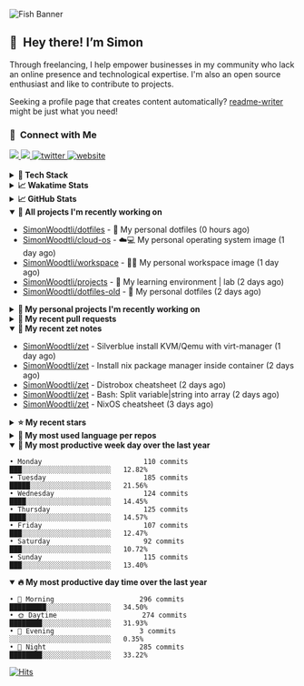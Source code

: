 ![Fish Banner](assets/fish.webp)

## 👋 &nbsp;Hey there! I’m Simon

Through freelancing, I help empower businesses in my community who lack
an online presence and technological expertise. I'm also an open source
enthusiast and like to contribute to projects.

Seeking a profile page that creates content automatically?
[readme-writer] might be just what you need!

### 🤝 &nbsp;Connect with Me

<div align="left">
<a href="https://linkedin.com/in/simonwoodtli" target="_blank">
<img src="https://img.shields.io/badge/linkedin-1E77B5?style=for-the-badge&logo=linkedin&logoColor=white alt=linkedin" />
</a>
<a href="https://github.com/simonwoodtli" target="_blank">
<img src="https://img.shields.io/badge/github-24292E?style=for-the-badge&logo=github&logoColor=white alt=github" />
</a>
<a href="https://twitter.com/simonwoodtlidev" target="_blank">
<img src="https://img.shields.io/badge/twitter-26a7de?style=for-the-badge&logo=twitter&logoColor=white" alt="twitter"/>
</a>
<a href="https://simonwoodtli.com" target="_blank">
<img src="https://img.shields.io/badge/website-E2925F?style=for-the-badge&logo=google-chrome&logoColor=white" alt="website"/>
</a>
</div>
<br/>


<details>
  <summary><b>🧰 Tech Stack</b></summary>
  <div align="center">

  ![JavaScript](https://img.shields.io/badge/-JavaScript-333333?style=flat&logo=javascript)&nbsp;
  ![HTML](https://img.shields.io/badge/-HTML-333333?style=flat&logo=HTML5)&nbsp;
  ![CSS](https://img.shields.io/badge/-CSS-333333?style=flat&logo=CSS3&logoColor=1572B6)&nbsp;
  ![Shell](https://img.shields.io/badge/-Bash-333333?style=flat&logo=shell)&nbsp;
  ![Python](https://img.shields.io/badge/-Python-333333?style=flat&logo=python)&nbsp;
  ![Go](https://img.shields.io/badge/-Go-333333?style=flat&logo=go)&nbsp;
  ![PostgreSQL](https://img.shields.io/badge/-PostgreSQL-333333?style=flat&logo=postgresql)&nbsp;
  ![MongoDB](https://img.shields.io/badge/-MongoDB-333333?style=flat&logo=mongodb)
  ![Node.js](https://img.shields.io/badge/-Node.js-333333?style=flat&logo=node.js)&nbsp;
  ![Bootstrap](https://img.shields.io/badge/-Bootstrap-333333?style=flat&logo=bootstrap&logoColor=563D7C)&nbsp;
  ![Git](https://img.shields.io/badge/-Git-333333?style=flat&logo=git)&nbsp;
  ![GitHub Actions](https://img.shields.io/badge/-GitHub%20Actions-333333?style=flat&logo=github)&nbsp;
  ![Docker](https://img.shields.io/badge/-Docker-333333?style=flat&logo=docker)&nbsp;
  ![Markdown](https://img.shields.io/badge/-Markdown-333333?style=flat&logo=markdown)&nbsp;
  ![Vim](https://img.shields.io/badge/-Vim-333333?style=flat&logo=vim)&nbsp;
  ![Linux](https://img.shields.io/badge/-Linux-333333?style=flat&logo=linux)&nbsp;
  </div>
</details>

<details>
  <summary><b>📈 Wakatime Stats</b></summary>
  <p align="center"><a href="https://wakatime.com/@SimonWoodtli">
  <img align="center" width="400" height="300" src="https://wakatime.com/share/@SimonWoodtli/7761bcef-e104-47d9-912a-dfd6bf08868b.svg" />
  </a>
  <a href="https://wakatime.com/@SimonWoodtli">
  <img align="center" width="400" height="300" src="https://wakatime.com/share/@SimonWoodtli/341953df-6a40-47b7-8220-ace4eabe0a17.svg" />
  </a></p>

  <h4><b>💬 I've been working with the following languages over the last 7 days</b></h4>

```
• Markdown                       15 hrs 28 mins                 ████████████████░░░░░░░░░   65.54%
• sh                             4 hrs 56 mins                  █████░░░░░░░░░░░░░░░░░░░░   20.95%
• YAML                           59 mins                        █░░░░░░░░░░░░░░░░░░░░░░░░   4.2%
• Bash                           49 mins                        █░░░░░░░░░░░░░░░░░░░░░░░░   3.49%
• Other                          38 mins                        █░░░░░░░░░░░░░░░░░░░░░░░░   2.75%
• gitconfig                      19 mins                        ░░░░░░░░░░░░░░░░░░░░░░░░░   1.37%
• Smarty                         16 mins                        ░░░░░░░░░░░░░░░░░░░░░░░░░   1.14%
• Text                           6 mins                         ░░░░░░░░░░░░░░░░░░░░░░░░░   0.42%
• JSON                           1 min                          ░░░░░░░░░░░░░░░░░░░░░░░░░   0.09%
• Vim Script                     0 secs                         ░░░░░░░░░░░░░░░░░░░░░░░░░   0.04%
```

  <h4>👷 I've been working on the following projects over the last 7 days</h4>

```
• zet                            12 hrs 37 mins                 █████████████░░░░░░░░░░░░   53.48%
• readme-writer                  3 hrs 53 mins                  ████░░░░░░░░░░░░░░░░░░░░░   16.52%
• cmd-zet                        1 hr 49 mins                   ██░░░░░░░░░░░░░░░░░░░░░░░   7.76%
• Unknown Project                1 hr 20 mins                   █░░░░░░░░░░░░░░░░░░░░░░░░   5.67%
• silverblue-os                  1 hr 14 mins                   █░░░░░░░░░░░░░░░░░░░░░░░░   5.28%
• Private                        1 hr                           █░░░░░░░░░░░░░░░░░░░░░░░░   4.28%
• workspace                      45 mins                        █░░░░░░░░░░░░░░░░░░░░░░░░   3.25%
• chezmoi                        15 mins                        ░░░░░░░░░░░░░░░░░░░░░░░░░   1.1%
• dotfiles-old                   15 mins                        ░░░░░░░░░░░░░░░░░░░░░░░░░   1.06%
• nixos-config                   13 mins                        ░░░░░░░░░░░░░░░░░░░░░░░░░   0.97%
• dotfiles                       5 mins                         ░░░░░░░░░░░░░░░░░░░░░░░░░   0.42%
• projects                       2 mins                         ░░░░░░░░░░░░░░░░░░░░░░░░░   0.21%
```

  <h4><b>🛠️ I've been working with the following editors over the last 7 days</b></h4>

```
• Vim                            23 hrs 36 mins                 █████████████████████████   100%
```

  <h4><b>💻 I've been working with the following operating systems over the last 7 days</b></h4>

```
• Linux                          23 hrs 36 mins                 █████████████████████████   100%
```

</details>

<details>
  <summary><b>📈 GitHub Stats</b></summary>
  <div align="center"><a href="https://github.com/anuraghazra/github-readme-stats"><img
  src="https://github-readme-stats.vercel.app/api?username=simonwoodtli&show_icons=true&locale=en&theme=gruvbox"
  align="center" width="40%" height="20%"/></a>
  <a href="https://github-readme-streak-stats.herokuapp.com/"><img src="https://github-readme-streak-stats.herokuapp.com/?user=simonwoodtli&theme=gruvbox"
  align="center" width="40%" height="20%"/></a>
  </div>
</details>

<details open="">
  <summary><b>👷 All projects I'm recently working on</b></summary>

* [SimonWoodtli/dotfiles](https://github.com/SimonWoodtli/dotfiles) - 🏡 My personal dotfiles (0 hours ago)
* [SimonWoodtli/cloud-os](https://github.com/SimonWoodtli/cloud-os) - ☁️💻 My personal operating system image (1 day ago)
* [SimonWoodtli/workspace](https://github.com/SimonWoodtli/workspace) - 🤖🐳 My personal workspace image (1 day ago)
* [SimonWoodtli/projects](https://github.com/SimonWoodtli/projects) - 🌳 My learning environment | lab (2 days ago)
* [SimonWoodtli/dotfiles-old](https://github.com/SimonWoodtli/dotfiles-old) - 🏡 My personal dotfiles (2 days ago)

</details>
<details>
  <summary><b>🌱 My personal projects I'm recently working on</b></summary>

* [SimonWoodtli/dotfiles](https://github.com/SimonWoodtli/dotfiles) - 🏡 My personal dotfiles (0 hours ago)
* [SimonWoodtli/cloud-os](https://github.com/SimonWoodtli/cloud-os) - ☁️💻 My personal operating system image (1 day ago)
* [SimonWoodtli/workspace](https://github.com/SimonWoodtli/workspace) - 🤖🐳 My personal workspace image (1 day ago)
* [SimonWoodtli/projects](https://github.com/SimonWoodtli/projects) - 🌳 My learning environment | lab (2 days ago)
* [SimonWoodtli/dotfiles-old](https://github.com/SimonWoodtli/dotfiles-old) - 🏡 My personal dotfiles (2 days ago)

</details>
<details>
  <summary><b>🔨 My recent pull requests</b></summary>

* [feat: add wireguard-generate-keys script](https://github.com/SimonWoodtli/dotfiles-old/pull/14) on [SimonWoodtli/dotfiles-old](https://github.com/SimonWoodtli/dotfiles-old) (6 months ago)
* [feat: add video-to-gif script](https://github.com/SimonWoodtli/dotfiles-old/pull/13) on [SimonWoodtli/dotfiles-old](https://github.com/SimonWoodtli/dotfiles-old) (6 months ago)
* [feat: add spoof-mac-linux script](https://github.com/SimonWoodtli/dotfiles-old/pull/12) on [SimonWoodtli/dotfiles-old](https://github.com/SimonWoodtli/dotfiles-old) (6 months ago)
* [feat: add sp-tmux script](https://github.com/SimonWoodtli/dotfiles-old/pull/11) on [SimonWoodtli/dotfiles-old](https://github.com/SimonWoodtli/dotfiles-old) (6 months ago)
* [feat: add sp script](https://github.com/SimonWoodtli/dotfiles-old/pull/10) on [SimonWoodtli/dotfiles-old](https://github.com/SimonWoodtli/dotfiles-old) (6 months ago)

</details>
<details open="">
  <summary><b>📝 My recent zet notes</b></summary>

* [SimonWoodtli/zet](https://github.com/SimonWoodtli/zet/tree/010b4685fc8ab4d656f91decb0e76e5f01ff6cfb/20230309195404) - Silverblue install KVM/Qemu with virt-manager (1 day ago)
* [SimonWoodtli/zet](https://github.com/SimonWoodtli/zet/tree/838e837b1d7741f388c1928cbcd8d8a635fd3a17/20230309230811) - Install nix package manager inside container (2 days ago)
* [SimonWoodtli/zet](https://github.com/SimonWoodtli/zet/tree/67a4363f35268f0258c9e57594e64ecfe876df2c/20230309135207) - Distrobox cheatsheet (2 days ago)
* [SimonWoodtli/zet](https://github.com/SimonWoodtli/zet/tree/c3fd1168ab49d166d31761986f94448ca1333d07/20230117144015) - Bash: Split variable|string into array (2 days ago)
* [SimonWoodtli/zet](https://github.com/SimonWoodtli/zet/tree/7e661294042334003f50654468726cdeb20c72a2/20230304205635) - NixOS cheatsheet (3 days ago)

</details>
<details>
  <summary><b>⭐ My recent stars</b></summary>

* [casey/just](https://github.com/casey/just) - 🤖 Just a command runner (20 hours ago)
* [ublue-os/main](https://github.com/ublue-os/main) - An OCI base image of Fedora with batteries included (1 day ago)
* [ublue-os/boxkit](https://github.com/ublue-os/boxkit) - A blingier starting image for Toolbx and Distrobox. (1 day ago)
* [twpayne/chezmoi](https://github.com/twpayne/chezmoi) - Manage your dotfiles across multiple diverse machines, securely. (1 day ago)
* [89luca89/distrobox](https://github.com/89luca89/distrobox) - Use any linux distribution inside your terminal. Enable both backward and forward compatibility with software and freedom to use whatever distribution you’re more comfortable with. Mirror available at: https://gitlab.com/89luca89/distrobox (1 day ago)

</details>
<details>
  <summary><b>💬 My most used language per repos</b></summary>

```
• Shell                          7 repos                        █████████████░░░░░░░░░░░░   53.85%
• JavaScript                     1 repo                         ██░░░░░░░░░░░░░░░░░░░░░░░   7.69%
• CSS                            3 repos                        ██████░░░░░░░░░░░░░░░░░░░   23.08%
• Nix                            1 repo                         ██░░░░░░░░░░░░░░░░░░░░░░░   7.69%
• HTML                           1 repo                         ██░░░░░░░░░░░░░░░░░░░░░░░   7.69%
```

</details>
<details open="">
  <summary><b>📆 My most productive week day over the last year</b></summary>

```
• Monday                         110 commits                    ███░░░░░░░░░░░░░░░░░░░░░░   12.82%
• Tuesday                        185 commits                    █████░░░░░░░░░░░░░░░░░░░░   21.56%
• Wednesday                      124 commits                    ████░░░░░░░░░░░░░░░░░░░░░   14.45%
• Thursday                       125 commits                    ████░░░░░░░░░░░░░░░░░░░░░   14.57%
• Friday                         107 commits                    ███░░░░░░░░░░░░░░░░░░░░░░   12.47%
• Saturday                       92 commits                     ███░░░░░░░░░░░░░░░░░░░░░░   10.72%
• Sunday                         115 commits                    ███░░░░░░░░░░░░░░░░░░░░░░   13.40%
```

</details>
<details open="">
  <summary><b>🔥 My most productive day time over the last year</b></summary>

```
• 🌅 Morning                     296 commits                    █████████░░░░░░░░░░░░░░░░   34.50%
• 🌞 Daytime                     274 commits                    ████████░░░░░░░░░░░░░░░░░   31.93%
• 🌇 Evening                     3 commits                      ░░░░░░░░░░░░░░░░░░░░░░░░░   0.35%
• 🌃 Night                       285 commits                    ████████░░░░░░░░░░░░░░░░░   33.22%
```

</details>

[![Hits](https://hits.seeyoufarm.com/api/count/incr/badge.svg?url=https%3A%2F%2Fgithub.com%2Fsimonwoodtli&count_bg=%23689D6A&title_bg=%23282828&icon=&icon_color=%23E7E7E7&title=views+%28today+%2F+total%29&edge_flat=false)](https://hits.seeyoufarm.com)

[readme-writer]: <https://github.com/SimonWoodtli/readme-writer>
